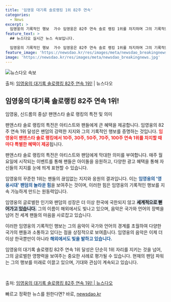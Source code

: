 ```yaml
---
title: '임영웅 대기록 솔로랭킹 1위 82주 연속'
categories:
  - News
excerpt: >
  임영웅의 기록적인 행보  가수 임영웅은 82주 연속 솔로 랭킹 1위를 차지하며 그의 기록적인 행보를 계속 이…
feature_text: >
  ## 뉴스다오 실시간 뉴스 속보입니다.

  임영웅의 기록적인 행보  가수 임영웅은 82주 연속 솔로 랭킹 1위를 차지하며 그의 기록적인 행보를 계속 이…
feature_image: 'https://newsdao.kr/res/images/meta/newsdao_breakingnews.jpg'
image: 'https://newsdao.kr/res/images/meta/newsdao_breakingnews.jpg'
---
```


![뉴스다오 속보](https://newsdao.kr/res/images/meta/newsdao_breakingnews.jpg)

<p>출처: <a href="https://newsdao.kr/4615" rel="dofollow">임영웅의 대기록 솔로랭킹 82주 연속 1위!</a> | 뉴스다오</p>

<h2 data-ke-size="size26">임영웅의 대기록 솔로랭킹 82주 연속 1위!</h2>

임영웅, 신드롬의 중심! 팬앤스타 솔로 랭킹의 특전 및 의미

팬앤스타 솔로 랭킹의 특전은 아티스트와 팬들에게 큰 혜택을 제공합니다. 임영웅의 82주 연속 1위 달성은 팬덤의 강력한 지지와 그의 기록적인 행보를 증명하는 것입니다. <b><span style="color: #ee2323;">임영웅이 팬앤스타 솔로 랭킹에서 10주, 30주, 50주, 70주, 100주 연속 1위를 차지할 때마다 특별한 혜택이 제공</span></b>됩니다.

팬앤스타 솔로 랭킹의 특전은 아티스트와 팬덤에게 막대한 의미를 부여합니다. 매주 월요일에 시작되는 이벤트를 통해 팬들은 아이돌을 응원하고, 다양한 광고 혜택을 통해 자신들의 지지를 눈에 띄게 표현할 수 있습니다.

임영웅의 꾸준한 1위는 팬들의 끊임없는 지지와 응원의 결과입니다. 이는 <b><span style="color: #1a5490;">임영웅의 '영웅시대' 팬덤의 놀라운 힘</span></b>을 보여주는 것이며, 이러한 힘은 임영웅의 기록적인 행보를 지속 가능하게 만드는 원동력입니다.

임영웅의 글로벌한 인기와 팬덤의 성장은 더 이상 한국에 국한되지 않고 <b><span style="background-color: #21538527;">세계적으로 뻗어가고 있습니다.</span></b> 그의 이름이 해외에서도 빛나고 있으며, 음악은 국가와 언어의 장벽을 넘어 전 세계 팬들의 마음을 사로잡고 있습니다.

이러한 임영웅의 기록적인 행보는 그의 음악이 국가와 언어의 경계를 초월하여 다양한 국가의 팬들과 소통하고 있다는 점을 상징적으로 보여줍니다. 임영웅의 음악은 이제 더 이상 한국뿐만이 아니라 <b><span style="color: #1a5490;">해외에서도 빛을 발하고 있습니다.</span></b>

임영웅의 대기록 솔로랭킹 82주 연속 1위 달성은 단순히 1위 자리를 지키는 것을 넘어, 그의 글로벌한 영향력을 보여주는 중요한 사례로 평가될 수 있습니다. 현재의 팬덤 파워는 그의 행보를 미래로 이끌고 있으며, 기대와 관심이 계속되고 있습니다. <p data-ke-size="size16">&nbsp;</p>

출처: <a href="https://newsdao.kr/4615">임영웅의 대기록 솔로랭킹 82주 연속 1위! | 뉴스다오</a>
 

빠르고 정확한 뉴스를 원한다면? 바로, <a href="https://newsdao.kr" rel="dofollow">newsdao.kr</a>


